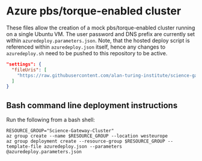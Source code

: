 # Azure pbs/torque-enabled cluster

These files allow the creation of a mock pbs/torque-enabled cluster running on a single Ubuntu VM. The user password and DNS prefix are currently set within `azuredeploy.parameters.json`. Note, that the hosted deploy script is referenced within `azuredeploy.json` itself, hence any changes to `azuredeploy.sh` need to be pushed to this repository to be active.

```json
"settings": {
  "fileUris": [
    "https://raw.githubusercontent.com/alan-turing-institute/science-gateway-cluster/master/blue/vm/azuredeploy.sh"
  ]
}
```

## Bash command line deployment instructions

Run the following from a bash shell:

```shell
RESOURCE_GROUP="Science-Gateway-Cluster"
az group create --name $RESOURCE_GROUP --location westeurope
az group deployment create --resource-group $RESOURCE_GROUP --template-file azuredeploy.json --parameters @azuredeploy.parameters.json
```

